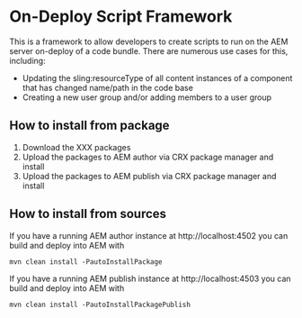 # On-Deploy Script Framework

This is a framework to allow developers to create scripts to run on the AEM server on-deploy of a code bundle. There
are numerous use cases for this, including:

- Updating the sling:resourceType of all content instances of a component that has changed name/path in the code base
- Creating a new user group and/or adding members to a user group

## How to install from package

1. Download the XXX packages
1. Upload the packages to AEM author via CRX package manager and install
1. Upload the packages to AEM publish via CRX package manager and install

## How to install from sources

If you have a running AEM author instance at http://localhost:4502 you can build and deploy into AEM with  

    mvn clean install -PautoInstallPackage
    
If you have a running AEM publish instance at http://localhost:4503 you can build and deploy into AEM with  

    mvn clean install -PautoInstallPackagePublish